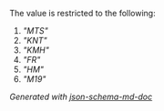 The value is restricted to the following: 

 1. _"MTS"_
 2. _"KNT"_
 3. _"KMH"_
 4. _"FR"_
 5. _"HM"_
 6. _"M19"_

_Generated with [json-schema-md-doc](https://brianwendt.github.io/json-schema-md-doc/)_